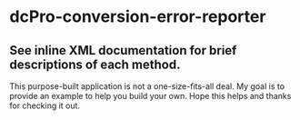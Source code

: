 # dcPro-conversion-error-reporter
## See inline XML documentation for brief descriptions of each method.

This purpose-built application is not a one-size-fits-all deal.
My goal is to provide an example to help you build your own.
Hope this helps and thanks for checking it out. 
